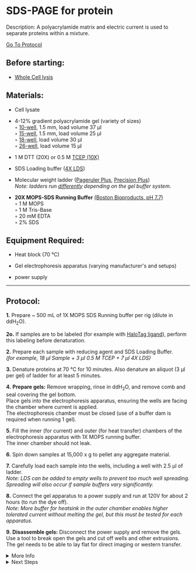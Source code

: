 SDS-PAGE for protein
================================================================================
Description: A polyacrylamide matrix and electric current is used to separate proteins within a mixture.

[Go To Protocol](#protocol)

Before starting:
--------------------------------------------------------------------------------
* [Whole Cell lysis](../Proximity-Labeling/Whole-Cell-Lysis-RIPA.md)

Materials:
--------------------------------------------------------------------------------
  
  * Cell lysate
  
  * 4-12% gradient polyacrylamide gel (variety of sizes)  
    ◦ [10-well](https://www.thermofisher.com/order/catalog/product/NP0335BOX?SID=srch-srp-NP0335BOX#/NP0335BOX?SID=srch-srp-NP0335BOX), 1.5 mm, load volume 37 µl  
    ◦ [15-well](https://www.thermofisher.com/order/catalog/product/NP0336BOX?SID=srch-srp-NP0336BOX#/NP0336BOX?SID=srch-srp-NP0336BOX), 1.5 mm, load volume 25 µl  
    ◦ [18-well](https://www.bio-rad.com/en-us/sku/3450124-4-12-criterion-xt-bis-tris-protein-gel-18-well-30-ul?ID=3450124), load volume 30 µl  
    ◦ [26-well](https://www.bio-rad.com/en-us/sku/3450125-4-12-criterion-xt-bis-tris-protein-gel-26-well-15-ul?ID=3450125), load volume 15 µl  
  
  * 1 M DTT (20X) or 0.5 M [TCEP (10X)](https://www.thermofisher.com/order/catalog/product/77720#/77720)
  
  * SDS Loading buffer ([4X LDS](https://www.thermofisher.com/order/catalog/product/NP0007#/NP0007))
  
  * Molecular weight ladder ([Pageruler Plus](https://www.thermofisher.com/order/catalog/product/26619#/26619), [Precision Plus](https://www.bio-rad.com/en-us/sku/1610374-precision-plus-protein-dual-color-standards-500-ul?ID=1610374))<br/>_Note: ladders run [differently](https://assets.thermofisher.com/TFS-Assets/LSG/figures/BN0810112-LadderMarkers.jpg-650.jpg) depending on the gel buffer system._
  
  * **20X MOPS-SDS Running Buffer** [(Boston Bioproducts, pH 7.7)](https://bostonbioproducts.com/products/mops-sds-running-buffer-20x-bp-178)  
    ◦ 1 M MOPS  
    ◦ 1 M Tris-Base  
    ◦ 20 mM EDTA  
    ◦ 2% SDS  
  
Equipment Required:
--------------------------------------------------------------------------------

  * Heat block (70 °C)
  
  * Gel electrophoresis apparatus (varying manufacturer's and setups)
  
  * power supply

<!-- Use <br/> to fill in first page -->

___
Protocol:
--------------------------------------------------------------------------------

**1.** Prepare ~ 500 mL of 1X MOPS SDS Running buffer per rig (dilute in ddH<sub>2</sub>O).

**2o.** If samples are to be labeled (for example with [HaloTag ligand](./Labeling-HaloTag-Samples.md)), perform this labeling before denaturation.

**2.** Prepare each sample with reducing agent and SDS Loading Buffer. <br/>_(for example, 18 µl Sample + 3 µl 0.5 M TCEP + 7 µl 4X LDS)_

**3.** Denature proteins at 70 °C for 10 minutes. Also denature an aliquot (3 µl per gel) of ladder for at least 5 minutes.

**4.** **Prepare gels:** Remove wrapping, rinse in ddH<sub>2</sub>O, and remove comb and seal covering the gel bottom.<br/>Place gels into the electrophoresis apparatus, ensuring the wells are facing the chamber where current is applied.<br/>The electrophoresis chamber must be closed (use of a buffer dam is required when running 1 gel).
    
**5.** Fill the inner (for current) and outer (for heat transfer) chambers of the electrophoresis apparatus with 1X MOPS running buffer.<br/>The inner chamber should not leak.

**6.** Spin down samples at 15,000 x g to pellet any aggregate material.
  
**7.** Carefully load each sample into the wells, including a well with 2.5 µl of ladder. <br/>_Note: LDS can be added to empty wells to prevent too much well spreading. Spreading will also occur if sample buffers vary significantly._

**8.** Connect the gel apparatus to a power supply and run at 120V for about 2 hours (to run the dye off).<br/>_Note: More buffer for heatsink in the outer chamber enables higher tolerated current without melting the gel, but this must be tested for each apparatus._

**9.** **Disassemble gels:** Disconnect the power supply and remove the gels. <br/> Use a tool to break open the gels and cut off wells and other extrusions. <br/> The gel needs to be able to lay flat for direct imaging or western transfer.

<!-- The text below creates dropdown lists for links to next steps or hyperlinks -->

<details>
  <summary>More Info</summary>
  
  <a href="https://en.wikipedia.org/wiki/SDS-PAGE">
Wikipedia</a>  

</details>

<details>
  <summary>Next Steps</summary>

</p> <a href="./Western-Blotting.md">
Western Blotting</a>

</details>
